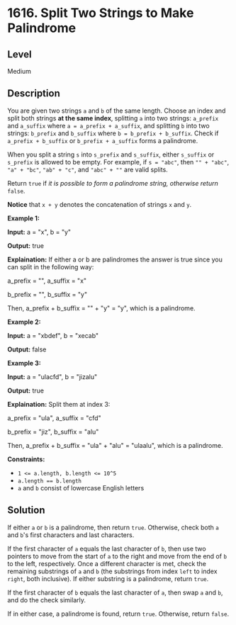 # 1616. Split Two Strings to Make Palindrome
## Level
Medium

## Description
You are given two strings `a` and `b` of the same length. Choose an index and split both strings **at the same index**, splitting `a` into two strings: `a_prefix` and `a_suffix` where `a = a_prefix + a_suffix`, and splitting `b` into two strings: `b_prefix` and `b_suffix` where `b = b_prefix + b_suffix`. Check if `a_prefix + b_suffix` or `b_prefix + a_suffix` forms a palindrome.

When you split a string `s` into `s_prefix` and `s_suffix`, either `s_suffix` or `s_prefix` is allowed to be empty. For example, if `s = "abc"`, then `"" + "abc"`, `"a" + "bc"`, `"ab" + "c"`, and `"abc" + ""` are valid splits.

Return `true` if *it is possible to form a palindrome string, otherwise return* `false`.

**Notice** that `x + y` denotes the concatenation of strings `x` and `y`.

**Example 1:**

**Input:** a = "x", b = "y"

**Output:** true

**Explaination:** If either a or b are palindromes the answer is true since you can split in the following way:

a_prefix = "", a_suffix = "x"

b_prefix = "", b_suffix = "y"

Then, a_prefix + b_suffix = "" + "y" = "y", which is a palindrome.

**Example 2:**

**Input:** a = "xbdef", b = "xecab"

**Output:** false

**Example 3:**

**Input:** a = "ulacfd", b = "jizalu"

**Output:** true

**Explaination:** Split them at index 3:

a_prefix = "ula", a_suffix = "cfd"

b_prefix = "jiz", b_suffix = "alu"

Then, a_prefix + b_suffix = "ula" + "alu" = "ulaalu", which is a palindrome.

**Constraints:**

* `1 <= a.length, b.length <= 10^5`
* `a.length == b.length`
* `a` and `b` consist of lowercase English letters

## Solution
If either `a` or `b` is a palindrome, then return `true`. Otherwise, check both `a` and `b`'s first characters and last characters.

If the first character of `a` equals the last character of `b`, then use two pointers to move from the start of `a` to the right and move from the end of `b` to the left, respectively. Once a different character is met, check the remaining substrings of `a` and `b` (the substrings from index `left` to index `right`, both inclusive). If either substring is a palindrome, return `true`.

If the first character of `b` equals the last character of `a`, then swap `a` and `b`, and do the check similarly.

If in either case, a palindrome is found, return `true`. Otherwise, return `false`.
